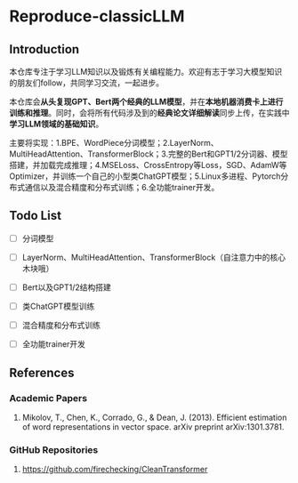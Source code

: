 # Reproduce-classicLLM


## Introduction

本仓库专注于学习LLM知识以及锻炼有关编程能力。欢迎有志于学习大模型知识的朋友们follow，共同学习交流，一起进步。

本仓库会**从头复现GPT、Bert两个经典的LLM模型**，并在**本地机器消费卡上进行训练和推理**。同时，会将所有代码涉及到的**经典论文详细解读**同步上传，在实践中**学习LLM领域的基础知识**。

主要将实现：1.BPE、WordPiece分词模型；2.LayerNorm、MultiHeadAttention、TransformerBlock；3.完整的Bert和GPT1/2分词器、模型搭建，并加载完成推理；4.MSELoss、CrossEntropy等Loss，SGD、AdamW等Optimizer，并训练一个自己的小型类ChatGPT模型；5.Linux多进程、Pytorch分布式通信以及混合精度和分布式训练；6.全功能trainer开发。


## Todo List

- [ ] 分词模型
- [ ] LayerNorm、MultiHeadAttention、TransformerBlock（自注意力中的核心木块哦）
- [ ] Bert以及GPT1/2结构搭建
- [ ] 类ChatGPT模型训练
- [ ] 混合精度和分布式训练
- [ ] 全功能trainer开发


## References

### Academic Papers

1. Mikolov, T., Chen, K., Corrado, G., & Dean, J. (2013). Efficient estimation of word representations in vector space. arXiv preprint arXiv:1301.3781.


### GitHub Repositories

1. https://github.com/firechecking/CleanTransformer
